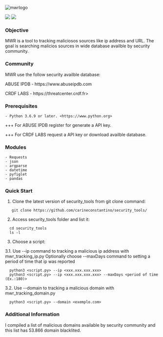 ![mwrlogo](https://user-images.githubusercontent.com/53983340/77702356-14ec5980-6f97-11ea-87c7-3cb0a3fa6e90.jpg)

<p>
 <img src="https://img.shields.io/badge/MWR-v.0.1-yellow" />
 <img src="https://img.shields.io/badge/python-v.3.7.7-blue" />
 </p>
 
### Objective

MWR is a tool to tracking maliciosos sources like ip address and URL.
The goal is searching malicios sources in wide database availble by security community.


### Community

MWR use the follow security availble database:
<p>
ABUSE IPDB - https://www.abuseipdb.com</p>
<p>
CRDF LABS  - https://threatcenter.crdf.fr></p>

### Prerequisites

```
- Python 3.6.9 or later. <https://www.python.org>
```
<p>
+++ For ABUSE IPDB register for generate a API key.</p>
<p>
+++ For CRDF LABS request a API key or download availble database.</p>

### Modules

```
- Requests
- json
- argparse
- datetime
- pyfiglet
- pandas
```

### Quick Start

1. Clone the latest version of security_tools from git clone command:

 ```
    git clone https://github.com/carineconstantino/security_tools/
 ```
    
 2. Access security_tools folder and list it:
 
 ```
   cd security_tools
   ls -l
 ```
 
 3. Choose a script:
 <p>
    3.1. Use --ip command to tracking a malicious ip address with mwr_tracking_ip.py
    Optionally choose --maxDays command to setting a period of time that ip was reported
 </p>
 
 ```
   python3 <script.py> --ip <xxx.xxx.xxx.xxx>
   python3 <script.py> --ip <xxx.xxx.xxx.xxx> --maxDays <period of time (Ex.:180)>
 ```
 
 <p>
   3.2. Use --domain to tracking a malicious domain with mwr_tracking_domain.py
 </p>  
 
 ```
   python3 <script.py> --domain <exemplo.com> 
 ```
 
 ### Additional Information
 
 I compiled a list of malicious domains available by security community and this list has 53.866 domain blacklited. 
